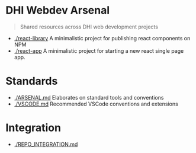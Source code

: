 # DHI Webdev Arsenal

> Shared resources across DHI web development projects

- [./react-library](./react-library) A minimalistic project for publishing react components on NPM
- [./react-app](./react-app) A minimalistic project for starting a new react single page app.

# Standards

- [./ARSENAL.md](./ARSENAL.md) Elaborates on standard tools and conventions
- [./VSCODE.md](./VSCODE.md) Recommended VSCode conventions and extensions
  
# Integration

- [./REPO_INTEGRATION.md](./REPO_INTEGRATION.md)
